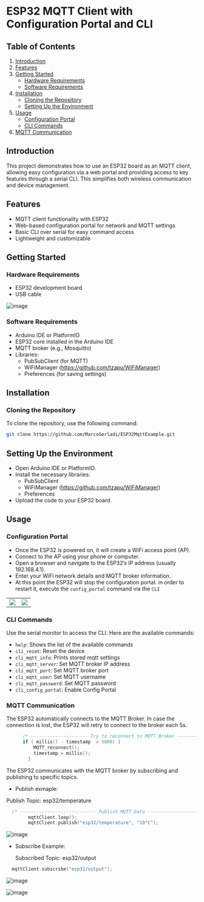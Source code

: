 # ESP32 MQTT Client with Configuration Portal and CLI

## Table of Contents
1. [Introduction](#introduction)
2. [Features](#features)
3. [Getting Started](#getting-started)
   - [Hardware Requirements](#hardware-requirements)
   - [Software Requirements](#software-requirements)
4. [Installation](#installation)
   - [Cloning the Repository](#cloning-the-repository)
   - [Setting Up the Environment](#setting-up-the-environment)
5. [Usage](#usage)
   - [Configuration Portal](#configuration-portal)
   - [CLI Commands](#cli-commands)
6. [MQTT Communication](#mqtt-communication)

## Introduction
This project demonstrates how to use an ESP32 board as an MQTT client, allowing easy configuration via a web portal and providing access to key features through a serial CLI. This simplifies both wireless communication and device management.

## Features
- MQTT client functionality with ESP32
- Web-based configuration portal for network and MQTT settings
- Basic CLI over serial for easy command access
- Lightweight and customizable

## Getting Started

### Hardware Requirements
- ESP32 development board
- USB cable

![image](https://github.com/user-attachments/assets/94458f26-6eeb-4d60-a9dd-23cb3c0074d0)

### Software Requirements
- Arduino IDE or PlatformIO
- ESP32 core installed in the Arduino IDE
- MQTT broker (e.g., Mosquitto)
- Libraries:
  - PubSubClient (for MQTT)
  - WiFiManager (https://github.com/tzapu/WiFiManager)
  - Preferences (for saving settings)

## Installation

### Cloning the Repository
To clone the repository, use the following command:

```bash
git clone https://github.com/MarcoGerladi/ESP32MqttExample.git
```

## Setting Up the Environment
- Open Arduino IDE or PlatformIO.
- Install the necessary libraries:
  - PubSubClient
  - WiFiManager (https://github.com/tzapu/WiFiManager)
  - Preferences
- Upload the code to your ESP32 board.


## Usage

### Configuration Portal

- Once the ESP32 is powered on, it will create a WiFi access point (AP).
- Connect to the AP using your phone or computer.
- Open a browser and navigate to the ESP32’s IP address (usually 192.168.4.1).
- Enter your WiFi network details and MQTT broker information.
- At this point the ESP32 will stop the configuration portal. in order to restart it, execute the `config_portal` command via the `CLI`

<table>
  <tr>
    <td><img src="https://github.com/user-attachments/assets/b8a243b5-eee7-4aec-870f-244f5c6eea66" ></td>
    <td><img src="https://github.com/user-attachments/assets/5e01c806-211c-4fd7-b2d4-5ed0606e740b" ></td>
  </tr>
</table>

### CLI Commands
 
Use the serial monitor to access the CLI. Here are the available commands:
- `help`: Shows the list of the available commands
- `cli_reset`: Reset the device
- `cli_mqtt_info`: Prints stored mqtt settings
- `cli_mqtt_server`: Set MQTT broker IP address
- `cli_mqtt_port`: Set MQTT broker port
- `cli_mqtt_user`: Set MQTT username
- `cli_mqtt_password`: Set MQTT password
- `cli_config_portal`: Enable Config Portal

### MQTT Communication

The ESP32 automatically connects to the MQTT Broker. In case the connection is lost, the ESP32 will retry to connect to the broker each 5s.

``` cpp
      /* --------------------- Try to reconnect to MQTT Broker -------------------- */
      if ( millis() - timestamp  > 5000) {
          MQTT_reconnect();   
          timestamp = millis();
        }
```

The ESP32 communicates with the MQTT broker by subscribing and publishing to specific topics.

- Publish exmaple:

Publish Topic: esp32/temperature

``` cpp   
  /* ---------------------------- Publish MQTT Data --------------------------- */
        mqttClient.loop();
        mqttClient.publish("esp32/temperature", "19°C");
```

![image](https://github.com/user-attachments/assets/1fdd8d23-f873-4f75-9cae-6246ab84fbb5)

- Subscribe Example:

  Subscribed Topic: esp32/output

``` cpp   
  mqttClient.subscribe("esp32/output");
```

![image](https://github.com/user-attachments/assets/36f3a5d6-16bf-4a17-a3b9-7b9900ce9dac)

![image](https://github.com/user-attachments/assets/3682e1e6-b96f-4894-93e9-7268c1fac371)

